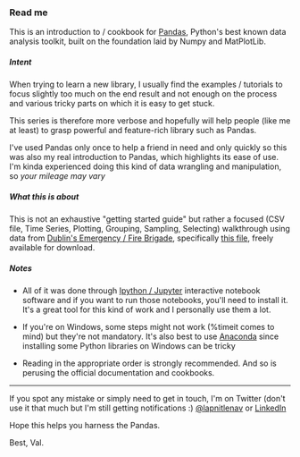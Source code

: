 
### Read me

This is an introduction to / cookbook for [Pandas](http://pandas.pydata.org/), Python's best known data analysis toolkit, built on the foundation laid by Numpy and MatPlotLib.

##### Intent

When trying to learn a new library, I usually find the examples / tutorials to focus slightly too much on the end result and not enough on the process and various tricky parts on which it is easy to get stuck.

This series is therefore more verbose and hopefully will help people (like me at least) to grasp powerful and feature-rich library such as Pandas.

I've used Pandas only once to help a friend in need and only quickly so this was also my real introduction to Pandas, which highlights its ease of use. I'm kinda experienced doing this kind of data wrangling and manipulation, so *your mileage may vary*

##### What this is about

This is not an exhaustive "getting started guide" but rather a focused (CSV file, Time Series, Plotting, Grouping, Sampling, Selecting) walkthrough using data from [Dublin's Emergency / Fire Brigade](https://data.gov.ie/dataset/fire-brigade-and-ambulance), specifically [this file](https://data.gov.ie/dataset/fire-brigade-and-ambulance/resource/e3083443-bd76-4e9a-acb6-7dc971c0e1dc), freely available for download.

##### Notes

* All of it was done through [Ipython / Jupyter](https://ipython.org/) interactive notebook software and if you want to run those notebooks, you'll need to install it. It's a great tool for this kind of work and I personally use them a lot.

* If you're on Windows, some steps might not work (%timeit comes to mind) but they're not mandatory. 
It's also best to use [Anaconda](https://www.continuum.io/downloads) since installing some Python libraries on Windows can be tricky

* Reading in the appropriate order is strongly recommended. And so is perusing the official documentation and cookbooks.

---

If you spot any mistake or simply need to get in touch, I'm on Twitter (don't use it that much but I'm still getting notifications :) [@lapnitlenav](https://twitter.com/lapnitnelav) or [LinkedIn](https://ie.linkedin.com/in/valentin-palussière-03507771)

Hope this helps you harness the Pandas.

Best,
Val.
